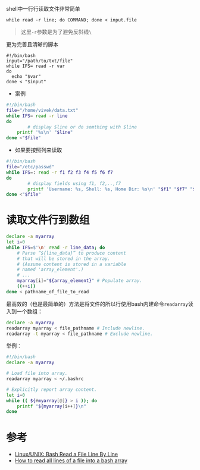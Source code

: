 shell中一行行读取文件非常简单

```
while read -r line; do COMMAND; done < input.file
```

> 这里`-r`参数是为了避免反斜线`\`

更为完善且清晰的脚本

```
#!/bin/bash
input="/path/to/txt/file"
while IFS= read -r var
do
  echo "$var"
done < "$input"
```

* 案例

```bash
#!/bin/bash
file="/home/vivek/data.txt"
while IFS= read -r line
do
        # display $line or do somthing with $line
	printf '%s\n' "$line"
done <"$file"
```

* 如果要按照列来读取

```bash
#!/bin/bash
file="/etc/passwd"
while IFS=: read -r f1 f2 f3 f4 f5 f6 f7
do
        # display fields using f1, f2,..,f7
        printf 'Username: %s, Shell: %s, Home Dir: %s\n' "$f1" "$f7" "$f6"
done <"$file"
```

# 读取文件行到数组

```bash
declare -a myarray
let i=0
while IFS=$'\n' read -r line_data; do
    # Parse “${line_data}” to produce content 
    # that will be stored in the array.
    # (Assume content is stored in a variable 
    # named 'array_element'.)
    # ...
    myarray[i]="${array_element}" # Populate array.
    ((++i))
done < pathname_of_file_to_read
```

最高效的（也是最简单的）方法是将文件的所以行使用bash内建命令`readarray`读入到一个数组：

```bash
declare -a myarray
readarray myarray < file_pathname # Include newline.
readarray -t myarray < file_pathname # Exclude newline.
```

举例：

```bash
#!/bin/bash
declare -a myarray

# Load file into array.
readarray myarray < ~/.bashrc

# Explicitly report array content.
let i=0
while (( ${#myarray[@]} > i )); do
    printf "${myarray[i++]}\n"
done
```

# 参考

* [Linux/UNIX: Bash Read a File Line By Line](https://www.cyberciti.biz/faq/unix-howto-read-line-by-line-from-file/)
* [How to read all lines of a file into a bash array](https://peniwize.wordpress.com/2011/04/09/how-to-read-all-lines-of-a-file-into-a-bash-array/)